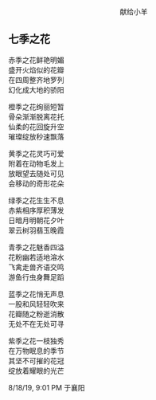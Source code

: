 <p align="center">献给小羊</p>

## 七季之花

赤季之花鲜艳明媚<br>
盛开火焰似的花瓣<br>
在四周整齐地罗列<br>
幻化成大地的骄阳<br>

橙季之花绚丽短暂<br>
骨朵渐渐脱离花托<br>
仙柔的花回旋升空<br>
璀璨绽放秒速飘落<br>

黄季之花灵巧可爱<br>
附着在动物毛发上<br>
放眼望去随处可见<br>
会移动的奇形花朵<br>

绿季之花生生不息<br>
赤紫相序厚积薄发<br>
日暗月明朝花夕叶<br>
翠云树羽翡玉晚霞<br>

青季之花魅香四溢<br>
花粉幽若适地溶水<br>
飞禽走兽齐语交鸣<br>
游鱼行虫身舞足蹈<br>

蓝季之花悄无声息<br>
一股和风轻轻吹来<br>
花瓣随之粉逝消散<br>
无处不在无处可寻<br>

紫季之花一枝独秀<br>
在万物眠息的季节<br>
其坚不可摧的花冠<br>
绽放着耀眼的光芒<br>

8/18/19, 9:01 PM 于襄阳<br>
